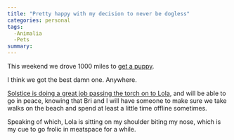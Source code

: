 ```yaml
---
title: "Pretty happy with my decision to never be dogless"
categories: personal
tags:
  -Animalia
  -Pets
summary: 
---
```

<p>This weekend we drove 1000 miles to <a href="http://flickr.com/photos/interllectual/434576464/">get a puppy</a>.</p>

<p>I think we got the best damn one. Anywhere.</p>

<p><a href="http://flickr.com/photos/interllectual/434578272/">Solstice is doing a great job passing the torch on to Lola</a>, and will be able to go in peace, knowing that Bri and I will have someone to make sure we take walks on the beach and spend at least a little time offline sometimes.</p>

<p>Speaking of which, Lola is sitting on my shoulder biting my nose, which is my cue to go frolic in meatspace for a while.</p>
